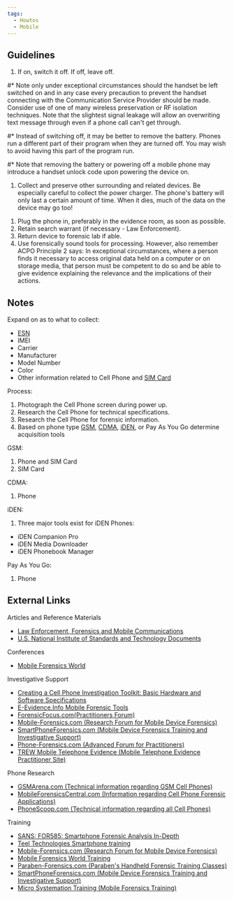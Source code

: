```yaml
---
tags:
  - Howtos
  - Mobile
---
```

## Guidelines

1.  If on, switch it off. If off, leave off.

\#\* Note only under exceptional circumstances should the handset be left
switched on and in any case every precaution to prevent the handset connecting
with the Communication Service Provider should be made. Consider use of one of
many wireless preservation or RF isolation techniques. Note that the slightest
signal leakage will allow an overwriting text message through even if a phone
call can't get through.

\#\* Instead of switching off, it may be better to remove the battery.
Phones run a different part of their program when they are turned off.
You may wish to avoid having this part of the program run.

\#\* Note that removing the battery or powering off a mobile phone may
introduce a handset unlock code upon powering the device on.

1.  Collect and preserve other surrounding and related devices. Be
    especially careful to collect the power charger. The phone's battery
    will only last a certain amount of time. When it dies, much of the
    data on the device may go too!

<!-- -->

1.  Plug the phone in, preferably in the evidence room, as soon as
    possible.
2.  Retain search warrant (if necessary - Law Enforcement).
3.  Return device to forensic lab if able.
4.  Use forensically sound tools for processing. However, also remember ACPO
    Principle 2 says: In exceptional circumstances, where a person finds it
    necessary to access original data held on a computer or on storage media,
    that person must be competent to do so and be able to give evidence
    explaining the relevance and the implications of their actions.

## Notes

Expand on as to what to collect:

* [ESN](esn.md)
* IMEI
* Carrier
* Manufacturer
* Model Number
* Color
* Other information related to Cell Phone and [SIM Card](sim_cards.md)

Process:

1.  Photograph the Cell Phone screen during power up.
2.  Research the Cell Phone for technical specifications.
3.  Research the Cell Phone for forensic information.
4.  Based on phone type [GSM](gsm.md), [CDMA](cdma.md), [iDEN](iden.md), or Pay
    As You Go determine acquisition tools

GSM:

1.  Phone and SIM Card
2.  SIM Card

CDMA:

1.  Phone

iDEN:

1.  Three major tools exist for iDEN Phones:

* iDEN Companion Pro
* iDEN Media Downloader
* iDEN Phonebook Manager

Pay As You Go:

1.  Phone

## External Links

Articles and Reference Materials

* [Law Enforcement, Forensics and Mobile Communications](https://www.cl.cam.ac.uk/~fms27/persec-2006/goodies/2006-Naccache-forensic.pdf)
* [U.S. National Institute of Standards and Technology Documents](http://csrc.nist.gov/mobilesecurity/publications.html#MF)

Conferences

* [Mobile Forensics World](https://www.hugedomains.com/domain_profile.cfm?d=mobileforensicsworld.com)

Investigative Support

* [Creating a Cell Phone Investigation Toolkit: Basic Hardware and Software Specifications](http://www.search.org/files/pdf/CellphoneInvestToolkit-0806.pdf)
* [E-Evidence.Info Mobile Forensic Tools](http://www.e-evidence.info/cellular.html)
* [ForensicFocus.com(Practitioners Forum)](https://forensicfocus.com)
* [Mobile-Forensics.com (Research Forum for Mobile Device Forensics)](http://www.Mobile-Forensics.com)
* [SmartPhoneForensics.com (Mobile Device Forensics Training and Investigative Support)](https://www.buydomains.com/lander/smartphoneforensics.com?domain=smartphoneforensics.comhttp://www.SmartPhoneForensics.comutm_source=smartphoneforensics.comhttp://www.SmartPhoneForensics.comutm_medium=clickhttp://www.SmartPhoneForensics.comutm_campaign=tdfs-AprTesthttp://www.SmartPhoneForensics.comtraffic_id=AprTesthttp://www.SmartPhoneForensics.comtraffic_type=tdfshttp://www.SmartPhoneForensics.comredirect=ono-redirect)
* [Phone-Forensics.com (Advanced Forum for Practitioners)](http://www.Phone-Forensics.com)
* [TREW Mobile Telephone Evidence (Mobile Telephone Evidence Practitioner Site)](http://trewmte.blogspot.com)

Phone Research

* [GSMArena.com (Technical information regarding GSM Cell Phones)](https://www.gsmarena.com/)
* [MobileForensicsCentral.com (Information regarding Cell Phone Forensic Applications)](http://www.mobileforensicscentral.com/mfc/)
* [PhoneScoop.com (Technical information regarding all Cell Phones)](https://www.phonescoop.com/)

Training

* [SANS: FOR585: Smartphone Forensic Analysis In-Depth](https://www.sans.org/cyber-security-courses/advanced-smartphone-mobile-device-forensics/)
* [Teel Technologies Smartphone training](http://www.teeltech.com/mobile-device-forensics-training/)
* [Mobile-Forensics.com (Research Forum for Mobile Device Forensics)](http://www.Mobile-Forensics.com)
* [Mobile Forensics World Training](https://www.hugedomains.com/domain_profile.cfm?d=mobileforensicsworld.comTraining.aspx)
* [Paraben-Forensics.com (Paraben's Handheld Forensic Training Classes)](https://paraben.com/dfir-training-3/)
* [SmartPhoneForensics.com (Mobile Device Forensics Training and Investigative Support)](https://www.buydomains.com/lander/smartphoneforensics.com?domain=smartphoneforensics.comhttp://www.SmartPhoneForensics.comutm_source=smartphoneforensics.comhttp://www.SmartPhoneForensics.comutm_medium=clickhttp://www.SmartPhoneForensics.comutm_campaign=tdfs-AprTesthttp://www.SmartPhoneForensics.comtraffic_id=AprTesthttp://www.SmartPhoneForensics.comtraffic_type=tdfshttp://www.SmartPhoneForensics.comredirect=ono-redirect)
* [Micro Systemation Training (Mobile Forensics Training)](https://www.msab.com/)
